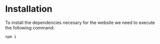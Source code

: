 # Installation

To install the dependencies necesary for the website we need to execute the following command:
```bash
npm i
```
